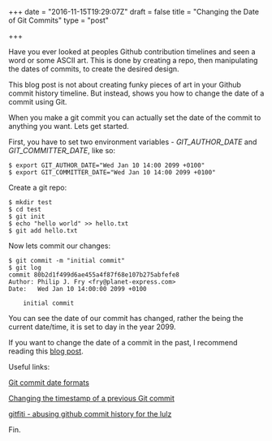 +++
date = "2016-11-15T19:29:07Z"
draft = false
title = "Changing the Date of Git Commits"
type = "post"

+++

Have you ever looked at peoples Github contribution timelines and seen a word or some ASCII art. This is done by creating a repo, then manipulating the dates of commits, to create the desired design. 

This blog post is not about creating funky pieces of art in your Github commit history timeline. But instead, shows you how to change the date of a commit using Git. 

When you make a git commit you can actually set the date of the commit to anything you want. Lets get started.

First, you have to set two environment variables - *GIT_AUTHOR_DATE* and *GIT_COMMITTER_DATE*, like so:

```
$ export GIT_AUTHOR_DATE="Wed Jan 10 14:00 2099 +0100"
$ export GIT_COMMITTER_DATE="Wed Jan 10 14:00 2099 +0100"
```
Create a git repo:
```
$ mkdir test
$ cd test
$ git init
$ echo "hello world" >> hello.txt
$ git add hello.txt
```
Now lets commit our changes:
```
$ git commit -m "initial commit"
$ git log
commit 80b2d1f499d6ae455a4f87f68e107b275abfefe8
Author: Philip J. Fry <fry@planet-express.com>
Date:   Wed Jan 10 14:00:00 2099 +0100

    initial commit
```
You can see the date of our commit has changed, rather the being the current date/time, it is set to day in the year 2099.

If you want to change the date of a commit in the past, I recommend reading this [blog post](http://eddmann.com/posts/changing-the-timestamp-of-a-previous-git-commit/). 

Useful links:

[Git commit date formats](https://git-scm.com/docs/git-commit#_date_formats)

[Changing the timestamp of a previous Git commit](http://eddmann.com/posts/changing-the-timestamp-of-a-previous-git-commit/)

[gitfiti - abusing github commit history for the lulz](https://github.com/gelstudios/gitfiti)

Fin.
